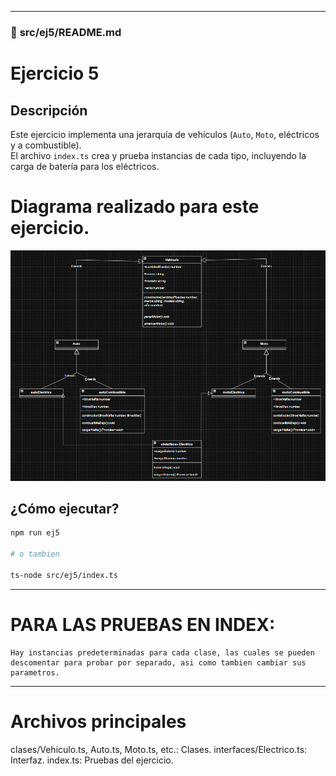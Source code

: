 
---

### 📁 **src/ej5/README.md**

# Ejercicio 5

## Descripción
Este ejercicio implementa una jerarquía de vehículos (`Auto`, `Moto`, eléctricos y a combustible).  
El archivo `index.ts` crea y prueba instancias de cada tipo, incluyendo la carga de batería para los eléctricos.

# Diagrama realizado para este ejercicio.

![Captura Diagrama](CapturaDiagrama.png)

## ¿Cómo ejecutar?

```bash
npm run ej5

# o tambien

ts-node src/ej5/index.ts
```
---

# PARA LAS PRUEBAS EN INDEX:

    Hay instancias predeterminadas para cada clase, las cuales se pueden descomentar para probar por separado, asi como tambien cambiar sus parametros.

---

# Archivos principales
clases/Vehiculo.ts, Auto.ts, Moto.ts, etc.: Clases.
interfaces/Electrico.ts: Interfaz.
index.ts: Pruebas del ejercicio.
